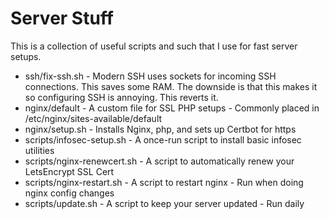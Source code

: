 # Server Stuff

This is a collection of useful scripts and such that I use for fast server setups.
- ssh/fix-ssh.sh - Modern SSH uses sockets for incoming SSH connections. This saves some RAM. The downside is that this makes it so configuring SSH is annoying. This reverts it.
- nginx/default - A custom file for SSL PHP setups - Commonly placed in /etc/nginx/sites-available/default  
- nginx/setup.sh - Installs Nginx, php, and sets up Certbot for https  
- scripts/infosec-setup.sh - A once-run script to install basic infosec utilities  
- scripts/nginx-renewcert.sh - A script to automatically renew your LetsEncrypt SSL Cert  
- scripts/nginx-restart.sh - A script to restart nginx - Run when doing nginx config changes  
- scripts/update.sh - A script to keep your server updated - Run daily
